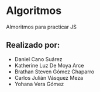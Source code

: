 # Algoritmos
Almoritmos para practicar JS

## Realizado por:
- Daniel Cano Suárez
- Katherine Luz De Moya Arce
- Brathan Steven Gómez Chaparro
- Carlos Julián Vásquez Meza
- Yohana Vera Gómez
